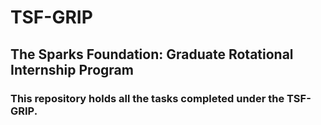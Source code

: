# TSF-GRIP
## The Sparks Foundation: Graduate Rotational Internship Program

### This repository holds all the tasks completed under the TSF-GRIP.

